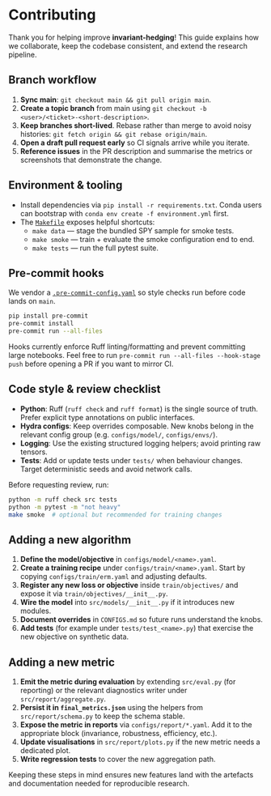# Contributing

Thank you for helping improve **invariant-hedging**! This guide explains
how we collaborate, keep the codebase consistent, and extend the
research pipeline.

## Branch workflow

1. **Sync main**: `git checkout main && git pull origin main`.
2. **Create a topic branch** from main using
   `git checkout -b <user>/<ticket>-<short-description>`.
3. **Keep branches short-lived**. Rebase rather than merge to avoid noisy
   histories: `git fetch origin && git rebase origin/main`.
4. **Open a draft pull request early** so CI signals arrive while you
   iterate.
5. **Reference issues** in the PR description and summarise the metrics or
   screenshots that demonstrate the change.

## Environment & tooling

- Install dependencies via `pip install -r requirements.txt`. Conda
  users can bootstrap with `conda env create -f environment.yml` first.
- The [`Makefile`](Makefile) exposes helpful shortcuts:
  - `make data` — stage the bundled SPY sample for smoke tests.
  - `make smoke` — train + evaluate the smoke configuration end to end.
  - `make tests` — run the full pytest suite.

## Pre-commit hooks

We vendor a [`.pre-commit-config.yaml`](.pre-commit-config.yaml) so style
checks run before code lands on `main`.

```bash
pip install pre-commit
pre-commit install
pre-commit run --all-files
```

Hooks currently enforce Ruff linting/formatting and prevent committing
large notebooks. Feel free to run
`pre-commit run --all-files --hook-stage push` before opening a PR if you
want to mirror CI.

## Code style & review checklist

- **Python**: Ruff (`ruff check` and `ruff format`) is the single source
  of truth. Prefer explicit type annotations on public interfaces.
- **Hydra configs**: Keep overrides composable. New knobs belong in the
  relevant config group (e.g. `configs/model/`, `configs/envs/`).
- **Logging**: Use the existing structured logging helpers; avoid
  printing raw tensors.
- **Tests**: Add or update tests under `tests/` when behaviour changes.
  Target deterministic seeds and avoid network calls.

Before requesting review, run:

```bash
python -m ruff check src tests
python -m pytest -m "not heavy"
make smoke  # optional but recommended for training changes
```

## Adding a new algorithm

1. **Define the model/objective** in `configs/model/<name>.yaml`.
2. **Create a training recipe** under `configs/train/<name>.yaml`. Start
   by copying `configs/train/erm.yaml` and adjusting defaults.
3. **Register any new loss or objective** inside `train/objectives/` and
   expose it via `train/objectives/__init__.py`.
4. **Wire the model** into `src/models/__init__.py` if it introduces new
   modules.
5. **Document overrides** in `CONFIGS.md` so future runs understand the
   knobs.
6. **Add tests** (for example under `tests/test_<name>.py`) that exercise
   the new objective on synthetic data.

## Adding a new metric

1. **Emit the metric during evaluation** by extending
   `src/eval.py` (for reporting) or the relevant diagnostics writer under
   `src/report/aggregate.py`.
2. **Persist it in `final_metrics.json`** using the helpers from
   `src/report/schema.py` to keep the schema stable.
3. **Expose the metric in reports** via `configs/report/*.yaml`. Add it
   to the appropriate block (invariance, robustness, efficiency, etc.).
4. **Update visualisations** in `src/report/plots.py` if the new metric
   needs a dedicated plot.
5. **Write regression tests** to cover the new aggregation path.

Keeping these steps in mind ensures new features land with the artefacts
and documentation needed for reproducible research.
